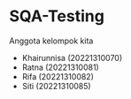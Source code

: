 # SQA-Testing
Anggota kelompok kita
- Khairunnisa (20221310070)
- Ratna (20221310081)
- Rifa (20221310082)
- Siti (20221310085)
